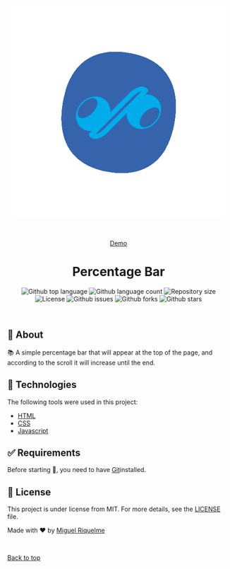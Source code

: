 <div align="center" id="top"> 
  <img src="./.github/app.gif" alt="Percentage Bar" />

&#xa0;

<a href="https://miguelrisquelme.github.io/percentage-bar/.">Demo</a>

</div>

<h1 align="center">Percentage Bar</h1>

<p align="center">
  <img alt="Github top language" src="https://img.shields.io/github/languages/top/miguelrisquelme/percentage-bar?color=56BEB8">

  <img alt="Github language count" src="https://img.shields.io/github/languages/count/miguelrisquelme/percentage-bar?color=56BEB8">

  <img alt="Repository size" src="https://img.shields.io/github/repo-size/miguelrisquelme/percentage-bar?color=56BEB8">

  <img alt="License" src="https://img.shields.io/github/license/miguelrisquelme/percentage-bar?color=56BEB8">

  <img alt="Github issues" src="https://img.shields.io/github/issues/miguelrisquelme/percentage-bar?color=56BEB8" />

  <img alt="Github forks" src="https://img.shields.io/github/forks/miguelrisquelme/percentage-bar?color=56BEB8" />

  <img alt="Github stars" src="https://img.shields.io/github/stars/miguelrisquelme/percentage-bar?color=56BEB8" />
</p>

<br>

## :dart: About

📚 A simple percentage bar that will appear at the top of the page, and according to the scroll it will increase until the end.

## :rocket: Technologies

The following tools were used in this project:

-   [HTML](https://developer.mozilla.org/pt-BR/docs/Web/HTML)
-   [CSS](https://developer.mozilla.org/pt-BR/docs/Web/CSS)
-   [Javascript](https://developer.mozilla.org/pt-BR/docs/Web/JavaScript)

## :white_check_mark: Requirements

Before starting :checkered_flag:, you need to have [Git](https://git-scm.com)installed.

## :memo: License

This project is under license from MIT. For more details, see the [LICENSE](LICENSE.md) file.

Made with :heart: by <a href="https://github.com/miguelrisquelme" target="_blank">Miguel Riquelme</a>

&#xa0;

<a href="#top">Back to top</a>
